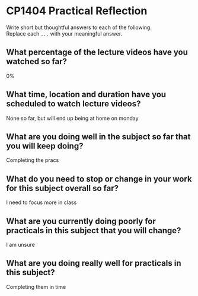 # CP1404 Practical Reflection

Write short but thoughtful answers to each of the following.  
Replace each `...` with your meaningful answer.

## What percentage of the lecture videos have you watched so far?

0%

## What time, location and duration have you scheduled to watch lecture videos?

None so far, but will end up being at home on monday

## What are you doing well in the subject so far that you will keep doing?

Completing the pracs

## What do you need to stop or change in your work for this subject overall so far?

I need to focus more in class

## What are you currently doing poorly for practicals in this subject that you will change?

I am unsure

## What are you doing really well for practicals in this subject?

Completing them in time